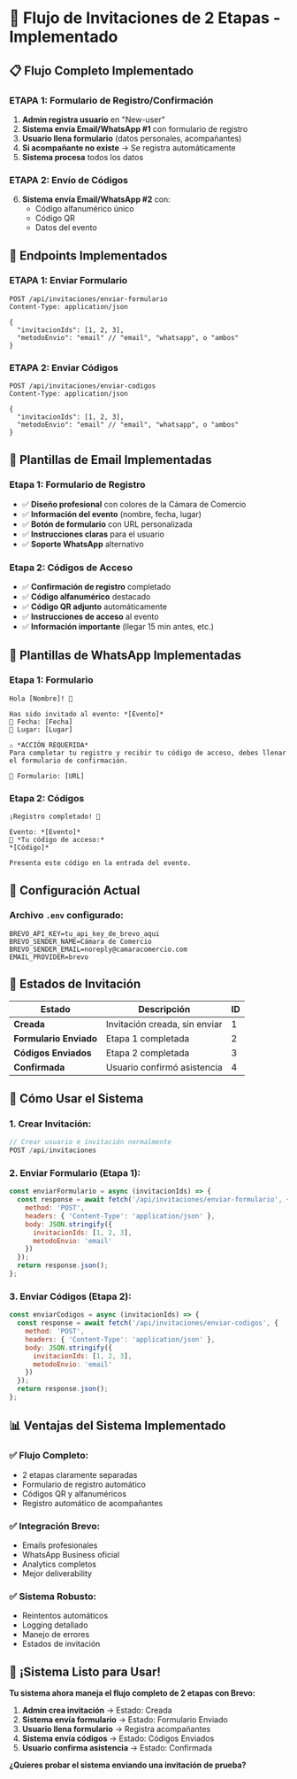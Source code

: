 # 🎯 Flujo de Invitaciones de 2 Etapas - Implementado

## 📋 **Flujo Completo Implementado**

### **ETAPA 1: Formulario de Registro/Confirmación**
1. **Admin registra usuario** en "New-user"
2. **Sistema envía Email/WhatsApp #1** con formulario de registro
3. **Usuario llena formulario** (datos personales, acompañantes)
4. **Si acompañante no existe** → Se registra automáticamente
5. **Sistema procesa** todos los datos

### **ETAPA 2: Envío de Códigos**
6. **Sistema envía Email/WhatsApp #2** con:
   - Código alfanumérico único
   - Código QR
   - Datos del evento

## 🚀 **Endpoints Implementados**

### **ETAPA 1: Enviar Formulario**
```http
POST /api/invitaciones/enviar-formulario
Content-Type: application/json

{
  "invitacionIds": [1, 2, 3],
  "metodoEnvio": "email" // "email", "whatsapp", o "ambos"
}
```

### **ETAPA 2: Enviar Códigos**
```http
POST /api/invitaciones/enviar-codigos
Content-Type: application/json

{
  "invitacionIds": [1, 2, 3],
  "metodoEnvio": "email" // "email", "whatsapp", o "ambos"
}
```

## 📧 **Plantillas de Email Implementadas**

### **Etapa 1: Formulario de Registro**
- ✅ **Diseño profesional** con colores de la Cámara de Comercio
- ✅ **Información del evento** (nombre, fecha, lugar)
- ✅ **Botón de formulario** con URL personalizada
- ✅ **Instrucciones claras** para el usuario
- ✅ **Soporte WhatsApp** alternativo

### **Etapa 2: Códigos de Acceso**
- ✅ **Confirmación de registro** completado
- ✅ **Código alfanumérico** destacado
- ✅ **Código QR adjunto** automáticamente
- ✅ **Instrucciones de acceso** al evento
- ✅ **Información importante** (llegar 15 min antes, etc.)

## 📱 **Plantillas de WhatsApp Implementadas**

### **Etapa 1: Formulario**
```
Hola [Nombre]! 📝

Has sido invitado al evento: *[Evento]*
📅 Fecha: [Fecha]
📍 Lugar: [Lugar]

⚠️ *ACCIÓN REQUERIDA*
Para completar tu registro y recibir tu código de acceso, debes llenar el formulario de confirmación.

🔗 Formulario: [URL]
```

### **Etapa 2: Códigos**
```
¡Registro completado! 🎉

Evento: *[Evento]*
🎫 *Tu código de acceso:*
*[Código]*

Presenta este código en la entrada del evento.
```

## 🔧 **Configuración Actual**

### **Archivo `.env` configurado:**
```env
BREVO_API_KEY=tu_api_key_de_brevo_aqui
BREVO_SENDER_NAME=Cámara de Comercio
BREVO_SENDER_EMAIL=noreply@camaracomercio.com
EMAIL_PROVIDER=brevo
```

## 🎯 **Estados de Invitación**

| Estado | Descripción | ID |
|--------|-------------|-----|
| **Creada** | Invitación creada, sin enviar | 1 |
| **Formulario Enviado** | Etapa 1 completada | 2 |
| **Códigos Enviados** | Etapa 2 completada | 3 |
| **Confirmada** | Usuario confirmó asistencia | 4 |

## 🚀 **Cómo Usar el Sistema**

### **1. Crear Invitación:**
```javascript
// Crear usuario e invitación normalmente
POST /api/invitaciones
```

### **2. Enviar Formulario (Etapa 1):**
```javascript
const enviarFormulario = async (invitacionIds) => {
  const response = await fetch('/api/invitaciones/enviar-formulario', {
    method: 'POST',
    headers: { 'Content-Type': 'application/json' },
    body: JSON.stringify({
      invitacionIds: [1, 2, 3],
      metodoEnvio: 'email'
    })
  });
  return response.json();
};
```

### **3. Enviar Códigos (Etapa 2):**
```javascript
const enviarCodigos = async (invitacionIds) => {
  const response = await fetch('/api/invitaciones/enviar-codigos', {
    method: 'POST',
    headers: { 'Content-Type': 'application/json' },
    body: JSON.stringify({
      invitacionIds: [1, 2, 3],
      metodoEnvio: 'email'
    })
  });
  return response.json();
};
```

## 📊 **Ventajas del Sistema Implementado**

### **✅ Flujo Completo:**
- 2 etapas claramente separadas
- Formulario de registro automático
- Códigos QR y alfanuméricos
- Registro automático de acompañantes

### **✅ Integración Brevo:**
- Emails profesionales
- WhatsApp Business oficial
- Analytics completos
- Mejor deliverability

### **✅ Sistema Robusto:**
- Reintentos automáticos
- Logging detallado
- Manejo de errores
- Estados de invitación

## 🎉 **¡Sistema Listo para Usar!**

**Tu sistema ahora maneja el flujo completo de 2 etapas con Brevo:**

1. **Admin crea invitación** → Estado: Creada
2. **Sistema envía formulario** → Estado: Formulario Enviado
3. **Usuario llena formulario** → Registra acompañantes
4. **Sistema envía códigos** → Estado: Códigos Enviados
5. **Usuario confirma asistencia** → Estado: Confirmada

**¿Quieres probar el sistema enviando una invitación de prueba?**

